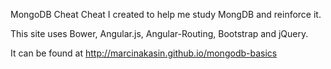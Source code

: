 MongoDB Cheat Cheat I created to help me study MongDB and reinforce it.

This site uses Bower, Angular.js, Angular-Routing, Bootstrap and jQuery.

It can be found at http://marcinakasin.github.io/mongodb-basics 